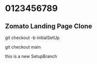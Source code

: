 # 0123456789
## Zomato Landing Page Clone
<!-- add branch -->
git checkout -b initialSetUp
<!-- change branch -->
git checkout main

this is a new SetupBranch